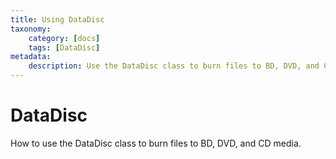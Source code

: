```yaml
---
title: Using DataDisc
taxonomy:
    category: [docs]
    tags: [DataDisc]
metadata:
    description: Use the DataDisc class to burn files to BD, DVD, and CD media
---
```


# DataDisc

How to use the DataDisc class to burn files to BD, DVD, and CD media.
